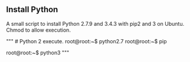 ## Install Python

A small script to install Python 2.7.9 and 3.4.3 with pip2 and 3 on Ubuntu.<br>
Chmod to allow execution.

"""
\# Python 2 execute.
root@root:~$ python2.7
root@root:~$ pip

root@root:~$ python3
"""
